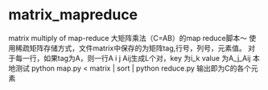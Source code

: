 # matrix_mapreduce
matrix multiply of map-reduce
大矩阵乘法（C=AB）的map reduce脚本～ 使用稀疏矩阵存储方式，文件matrix中保存的为矩阵tag,行号，列号，元素值。
对于每一行，如果tag为A，则一行A i j Aij生成L个<key value>对，key 为i_k value 为A_j_Aij 
本地测试 python map.py < matrix | sort | python reduce.py 输出即为C的各个元素
